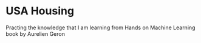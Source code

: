 # USA Housing
 Practing the knowledge that I am learning from Hands on Machine Learning book by Aurelien Geron
